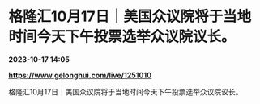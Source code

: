 # 格隆汇10月17日｜美国众议院将于当地时间今天下午投票选举众议院议长。

**2023-10-17 14:05**

**https://www.gelonghui.com/live/1251010**

格隆汇10月17日｜美国众议院将于当地时间今天下午投票选举众议院议长。
